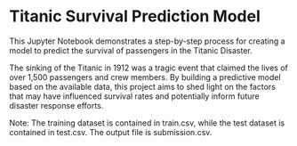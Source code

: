 
<!DOCTYPE html>
<html>
  <head>
 
  </head>
  <body>
    <h1>Titanic Survival Prediction Model</h1>
    <p>This Jupyter Notebook demonstrates a step-by-step process for creating a model to predict the survival of passengers in the Titanic Disaster.</p>
<p> The sinking of the Titanic in 1912 was a tragic event that claimed the lives of over 1,500 passengers and crew members. By building a predictive model based on the available data, this project aims to shed light on the factors that may have influenced survival rates and potentially inform future disaster response efforts.</p>
    <p>Note: The training dataset is contained in train.csv, while the test dataset is contained in test.csv. The output file is submission.csv.</p>
  </body>
</html>
